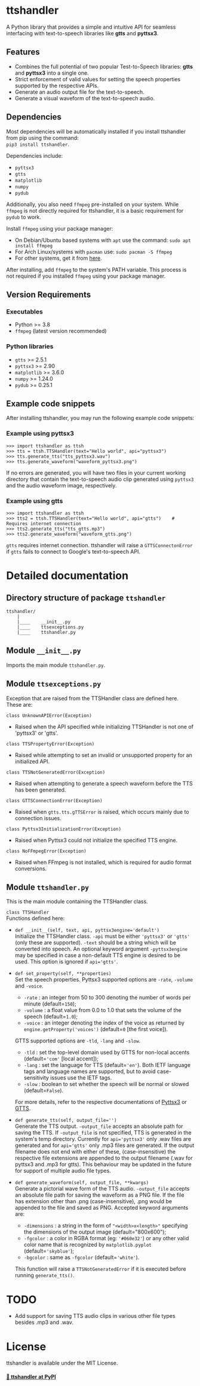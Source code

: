 # ttshandler
A Python library that provides a simple and intuitive API for seamless interfacing with text-to-speech libraries like **gtts** and **pyttsx3**.

## Features
* Combines the full potential of two popular Test-to-Speech libraries: **gtts** and **pyttsx3** into a single one.
* Strict enforcement of valid values for setting the speech properties supported by the respective APIs.
* Generate an audio output file for the text-to-speech.
* Generate a visual waveform of the text-to-speech audio.

## Dependencies
Most dependencies will be automatically installed if you install ttshandler from pip using the command:    
```pip3 install ttshandler```.

Dependencies include:
* ```pyttsx3```
* ```gtts```
* ```matplotlib```
* ```numpy```
* ```pydub```

Additionally, you also need ```ffmpeg``` pre-installed on your system. While ```ffmpeg``` is not directly
required for ttshandler, it is a basic requirement for ```pydub``` to work.   

Install ```ffmpeg``` using your package manager:
* On Debian/Ubuntu based systems with ```apt``` use the command: ```sudo apt install ffmpeg```
* For Arch Linux/systems with ```pacman``` use: ```sudo pacman -S ffmpeg```
* For other systems, get it from [here](https://www.ffmpeg.org/download.html).

After installing, add ```ffmpeg``` to the system's PATH variable. This process is not required if you
installed ```ffmpeg``` using your package manager.    


## Version Requirements
### Executables
* Python >= 3.8
* ```ffmpeg``` (latest version recommended)
### Python libraries
* ```gtts``` >= 2.5.1
* ```pyttsx3``` >= 2.90
* ```matplotlib``` >= 3.6.0
* ```numpy``` >= 1.24.0
* ```pydub``` >= 0.25.1

## Example code snippets
After installing ttshandler, you may run the following example code snippets:
### Example using pyttsx3
```
>>> import ttshandler as ttsh
>>> tts = ttsh.TTSHandler(text="Hello world", api="pyttsx3")
>>> tts.generate_tts("tts_pyttsx3.wav")
>>> tts.generate_waveform("waveform_pyttsx3.png")
```
If no errors are generated, you will have two files in your current working directory that contain
the text-to-speech audio clip generated using ```pyttsx3``` and the audio waveform image, respectively.

### Example using gtts
```
>>> import ttshandler as ttsh
>>> tts2 = ttsh.TTSHandler(text="Hello world", api="gtts")    # Requires internet connection
>>> tts2.generate_tts("tts_gtts.mp3")
>>> tts2.generate_waveform("waveform_gtts.png")
```
```gtts``` requires internet connection. ttshandler will raise a ```GTTSConnectonError``` if ```gtts``` fails to connect to Google's text-to-speech API.


# Detailed documentation

## Directory structure of package ```ttshandler```
```
ttshandler/
    |
    |____    __init__.py
    |____    ttsexceptions.py
    |____    ttshandler.py
```

## Module ```__init__.py```
Imports the main module ```ttshandler.py```.

## Module ```ttsexceptions.py```
Exception that are raised from the TTSHandler class are defined here. These are:

```class UnknownAPIError(Exception)```
* Raised when the API specified while initializing TTSHandler is not one of 'pyttsx3' or 'gtts'.

```class TTSPropertyError(Exception)```
* Raised while attempting to set an invalid or unsupported property for an initialized API.

```class TTSNotGeneratedError(Exception)```
* Raised when attempting to generate a speech waveform before the TTS has been generated.

```class GTTSConnectionError(Exception)```
* Raised when ```gtts.tts.gTTSError``` is raised, which occurs mainly due to connection issues.

```class Pyttsx3InitializationError(Exception)```
* Raised when Pyttsx3 could not initialize the specified TTS engine.

```class NoFFmpegError(Exception)```
* Raised when FFmpeg is not installed, which is required for audio format conversions.

## Module ```ttshandler.py```
This is the main module containing the TTSHandler class.

```class TTSHandler```    
Functions defined here:

* ```def __init__(self, text, api, pyttsx3engine='default')```  
    Initialize the TTSHandler class. ```-api``` must be either ```'pyttsx3'``` or ```'gtts'``` (only these are supported). ```-text``` should be a string which will be converted into speech. An optional keyword argument ```-pyttsx3engine``` may be specified in case a non-default TTS engine is desired to be used. This option is ignored if ```api='gtts'```.

* ```def set_property(self, **properties)```    
    Set the speech properties. Pyttsx3 supported options are ```-rate```, ```-volume``` and ```-voice```.
  * ```-rate``` : an integer from 50 to 300 denoting the number of words per minute (default=```150```);
  * ```-volume``` : a float value from 0.0 to 1.0 that sets the volume of the speech (default=```1.0```);
  * ```-voice``` : an integer denoting the index of the voice as returned by ```engine.getProperty('voices')``` (default=```0``` [the first voice]).    

  GTTS supported options are ```-tld```, ```-lang``` and ```-slow```.
  * ```-tld``` : set the top-level domain used by GTTS for non-local accents (default=```'com'``` [local accent]);
  * ```-lang``` : set the language for TTS (default=```'en'```). Both IETF language tags and language names are supported, but to avoid case-sensitivity issues use the IETF tags.
  * ```-slow``` : boolean to set whether the speech will be normal or slowed (default=```False```).    
  
  For more details, refer to the respective documentations of [Pyttsx3](https://pyttsx3.readthedocs.io/en/latest/) or [GTTS](https://gtts.readthedocs.io/en/latest/).

* ```def generate_tts(self, output_file='')```    
    Generate the TTS output. ```-output_file``` accepts an absolute path for saving the TTS. If ```-output_file``` is not specified, TTS is generated in the system's temp directory. Currently for ```api='pyttsx3'``` only .wav files are generated and for ```api='gtts'``` only .mp3 files are generated. If the output filename does not end with either of these, (case-insensitive) the respective file extensions are appended to the output filename (.wav for pyttsx3 and .mp3 for gtts). This behaviour may be updated in the future for support of multiple audio file types.

* ```def generate_waveform(self, output_file, **kwargs)```    
    Generate a pictorial wave form of the TTS audio. ```-output_file``` accepts an absolute file path for saving the waveform as a PNG file. If the file has extension other than .png (case-insensitive), .png would be appended to the file and saved as PNG.
    Accepted keyword arguments are:
  * ```-dimensions``` : a string in the form of ```"<width>x<length>"``` specifying the dimensions of the output image (default="800x600");
  * ```-fgcolor``` : a color in RGBA format (eg: ```'#060e32'```) or any other valid color name that is recognized by ```matplotlib.pyplot``` (default=```'skyblue'```);
  * ```-bgcolor``` : same as ```-fgcolor``` (default=```'white'```).    
  
  This function will raise a ```TTSNotGeneratedError``` if it is executed before running ```generate_tts()```.


# TODO
* Add support for saving TTS audio clips in various other file types besides .mp3 and .wav.


# License
ttshandler is available under the MIT License.


#### [🔗 ttshandler at PyPI](https://pypi.org/project/ttshandler/)